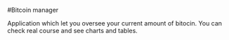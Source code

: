 #Bitcoin manager

Application which let you oversee your current amount of bitocin.
You can check real course and see charts and tables. 
